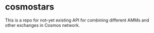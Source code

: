 # cosmostars

This is a repo for not-yet existing API for combining different AMMs and other exchanges in Cosmos network.

